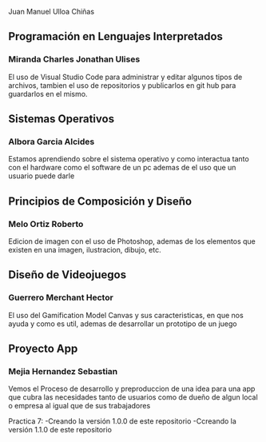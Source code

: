 Juan Manuel Ulloa Chiñas

## Programación en Lenguajes Interpretados
### Miranda Charles Jonathan Ulises

El uso de Visual Studio Code para administrar y editar algunos tipos de archivos, tambien el uso de repositorios y publicarlos en git hub para guardarlos en el mismo.

## Sistemas Operativos
### Albora Garcia Alcides

Estamos aprendiendo sobre el sistema operativo y como interactua tanto con el hardware como el software de un pc ademas de el uso que un usuario puede darle

## Principios de Composición y Diseño
### Melo Ortiz Roberto

Edicion de imagen con el uso de Photoshop, ademas de los elementos que existen en una imagen, ilustracion, dibujo, etc.

## Diseño de Videojuegos
### Guerrero Merchant Hector

El uso del Gamification Model Canvas y sus caracteristicas, en que nos ayuda y como es util, ademas de desarrollar un prototipo de un juego

## Proyecto App
### Mejia Hernandez Sebastian

Vemos el Proceso de desarrollo y preproduccion de una idea para una app que cubra las necesidades tanto de usuarios como de dueño de algun local o empresa al igual que de sus trabajadores

Practica 7:
-Creando la versión 1.0.0 de este repositorio
-Ccreando la versión 1.1.0 de este repositorio